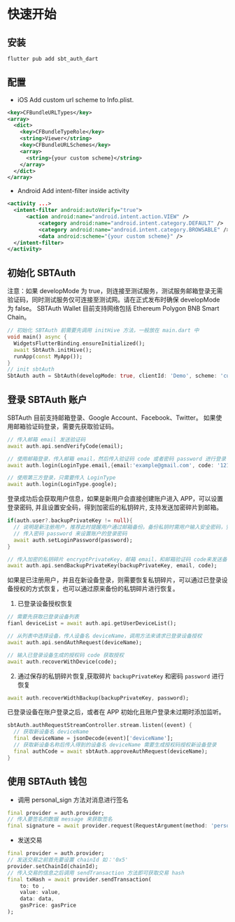 # 快速开始
## 安装
```bash
flutter pub add sbt_auth_dart
```
## 配置
* iOS
Add custom url scheme to Info.plist.
```xml
<key>CFBundleURLTypes</key>
<array>
  <dict>
    <key>CFBundleTypeRole</key>
    <string>Viewer</string>
    <key>CFBundleURLSchemes</key>
    <array>
      <string>{your custom scheme}</string>
    </array>
  </dict>
</array>
```
* Android
Add intent-filter inside activity
```xml
<activity ...>
  <intent-filter android:autoVerify="true">
      <action android:name="android.intent.action.VIEW" />
          <category android:name="android.intent.category.DEFAULT" />
          <category android:name="android.intent.category.BROWSABLE" />
          <data android:scheme="{your custom scheme}" />
  </intent-filter>
</activity>
```

## 初始化 SBTAuth
注意：如果 developMode 为 true，则连接至测试服务，测试服务邮箱登录无需验证码，同时测试服务仅可连接至测试网。请在正式发布时确保 developMode 为 false。 SBTAuth Wallet 目前支持网络包括 Ethereum Polygon BNB Smart Chain。

```dart
// 初始化 SBTAuth 前需要先调用 initHive 方法，一般放在 main.dart 中
void main() async {
  WidgetsFlutterBinding.ensureInitialized();
  await SbtAuth.initHive();
  runApp(const MyApp());
}
// init sbtAuth
SbtAuth auth = SbtAuth(developMode: true, clientId: 'Demo', scheme: 'custom scheme');
```
## 登录 SBTAuth 账户
SBTAuth 目前支持邮箱登录、Google Account、Facebook、Twitter。 如果使用邮箱验证码登录，需要先获取验证码。

```dart
// 传入邮箱 email 发送验证码
await auth.api.sendVerifyCode(email);

// 使用邮箱登录，传入邮箱 email，然后传入验证码 code 或者密码 password 进行登录
await auth.login(LoginType.email,{email:'example@gmail.com', code: '121212'});

// 使用第三方登录，只需要传入 LoginType
await auth.login(LoginType.google);
```
登录成功后会获取用户信息，如果是新用户会直接创建账户进入 APP，可以设置登录密码, 并且设置安全码，得到加密后的私钥碎片, 支持发送加密碎片到邮箱。

```dart
if(auth.user?.backupPrivateKey != null){
  // 说明是新注册用户，推荐此时提醒用户通过邮箱备份。备份私钥时需用户输入安全密码，安全密码用于对私钥进行加密，保证备份私钥安全。
  // 传入密码 password 来设置账户的登录密码
  await auth.setLoginPassword(password);
}

// 传入加密的私钥碎片 encryptPrivateKey，邮箱 email，和邮箱验证码 code来发送备份的私钥碎片
await auth.api.sendBackupPrivateKey(backupPrivateKey, email, code);
```

如果是已注册用户，并且在新设备登录，则需要恢复私钥碎片，可以通过已登录设备授权的方式恢复，也可以通过原来备份的私钥碎片进行恢复。
1. 已登录设备授权恢复
```dart
// 需要先获取已登录设备列表
fianl deviceList = await auth.api.getUserDeviceList();
```

```dart
// 从列表中选择设备，传人设备名 deviceName，调用方法来请求已登录设备授权
await auth.api.sendAuthRequest(deviceName);
```
```dart
// 输入已登录设备生成的授权码 code 获取授权
await auth.recoverWithDevice(code);
```

2. 通过保存的私钥碎片恢复,获取碎片 `backupPrivateKey` 和密码 `password` 进行恢复
```dart
await auth.recoverWidthBackup(backupPrivateKey, password);
```
已登录设备在账户登录之后，或者在 APP 初始化且账户登录未过期时添加监听。
```dart
sbtAuth.authRequestStreamController.stream.listen((event) {
  // 获取新设备名 deviceName
  final deviceName = jsonDecode(event)['deviceName'];
  // 获取新设备名称后传入得到的设备名 deviceName 需要生成授权码授权新设备登录
  final authCode = await sbtAuth.approveAuthRequest(deviceName);
}
```

## 使用 SBTAuth 钱包
* 调用 personal_sign 方法对消息进行签名
```dart
final provider = auth.provider;
// 传入要签名的数据 message 来获取签名
final signature = await provider.request(RequestArgument(method: 'personal_sign', params: [message]));
```
* 发送交易
```dart
final provider = auth.provider;
// 发送交易之前首先要设置 chainId 如：'0x5'
provider.setChainId(chainId);
// 传入交易的信息之后调用 sendTransaction 方法即可获取交易 hash
final txHash = await provider.sendTransaction(
    to: to ,
    value: value,
    data: data,
    gasPrice: gasPrice
);
```
